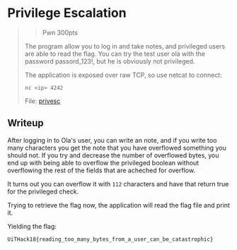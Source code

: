 # Privilege Escalation

> > Pwn 300pts
> 
> The program allow you to log in and take notes, and privileged users are able to read the flag.
> You can try the test user ola with the password passord_123!, but he is obviously not privileged.
> 
> The application is exposed over raw TCP, so use netcat to connect:
> 
> ```
> nc <ip> 4242  
> ```
> 
> File: [privesc](./privesc)

## Writeup

After logging in to Ola's user, you can write an note, and if you write too many characters you get the note that you have overflowed something you should not.
If you try and decrease the number of overflowed bytes, you end up with being able to overflow the privileged boolean without overflowing the rest of the fields that are acheched for overflow.

It turns out you can overflow it with `112` characters and have that return true for the privileged check.

Trying to retrieve the flag now, the application will read the flag file and print it.

Yielding the flag:

```
UiTHack18{reading_too_many_bytes_from_a_user_can_be_catastrophic}
```
